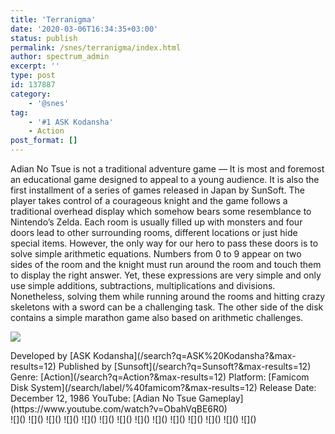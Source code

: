 ```yaml
---
title: 'Terranigma'
date: '2020-03-06T16:34:35+03:00'
status: publish
permalink: /snes/terranigma/index.html
author: spectrum_admin
excerpt: ''
type: post
id: 137887
category:
    - '@snes'
tag:
    - '#1 ASK Kodansha'
    - Action
post_format: []
---
```

Adian No Tsue is not a traditional adventure game — It is most and foremost an educational game designed to appeal to a young audience. It is also the first installment of a series of games released in Japan by SunSoft. The player takes control of a courageous knight and the game follows a traditional overhead display which somehow bears some resemblance to Nintendo’s Zelda. Each room is usually filled up with monsters and four doors lead to other surrounding rooms, different locations or just hide special items. However, the only way for our hero to pass these doors is to solve simple arithmetic equations. Numbers from 0 to 9 appear on two sides of the room and the knight must run around the room and touch them to display the right answer. Yet, these expressions are very simple and only use simple additions, subtractions, multiplications and divisions. Nonetheless, solving them while running around the rooms and hitting crazy skeletons with a sword can be a challenging task. The other side of the disk contains a simple marathon game also based on arithmetic challenges.

![](https://wsrv.nl/?url=https://images.launchbox-app.com/704eed85-59ec-4732-9af9-b2db3151ffb7.jpg&output=webp&maxage=1d)

<div class="game-info">Developed by [ASK Kodansha](/search?q=ASK%20Kodansha?&max-results=12)  
Published by [Sunsoft](/search?q=Sunsoft?&max-results=12)  
Genre: [Action](/search?q=Action?&max-results=12)  
Platform: [Famicom Disk System](/search/label/%40famicom?&amp;max-results=12)  
Release Date: December 12, 1986  
YouTube: [Adian No Tsue Gameplay](https://www.youtube.com/watch?v=ObahVqBE6R0)</div><div class="game-media">![]() ![]() ![]() ![]() ![]() ![]() ![]() ![]() ![]() ![]() ![]() ![]() ![]() ![]()</div>
